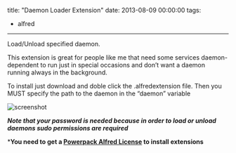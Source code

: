 title: "Daemon Loader Extension"
date: 2013-08-09 00:00:00
tags:
- alfred
---

Load/Unload specified daemon.

This extension is great for people like me that need some services daemon-dependent to run just in special occasions and don’t want a daemon running always in the background.

To install just download and doble click the .alfredextension file. Then you MUST specify the path to the daemon in the “daemon” variable

![screenshot](http://cl.ly/image/3X122Q0p3d45/daemon.png)

***Note that your password is needed because in order to load or unload daemons sudo permissions are required***

***You need to get a [Powerpack Alfred License](http://www.alfredapp.com/) to install extensions**
